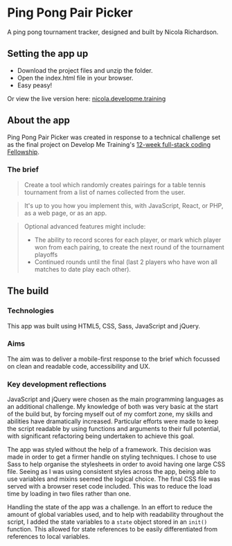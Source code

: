 # Ping Pong Pair Picker
A ping pong tournament tracker, designed and built by Nicola Richardson.

## Setting the app up
* Download the project files and unzip the folder.
* Open the index.html file in your browser.
* Easy peasy! 

Or view the live version here: [nicola.developme.training](nicola.developme.training)

## About the app
Ping Pong Pair Picker was created in response to a technical challenge set as the final project on Develop Me Training's [12-week full-stack coding Fellowship](https://developme.training/fellowship/). 

### The brief
>Create a tool which randomly creates pairings for a table tennis tournament from a list of names collected from the user.

>It's up to you how you implement this, with JavaScript, React, or PHP, as a web page, or as an app.

>Optional advanced features might include:
>* The ability to record scores for each player, or mark which player won from each pairing, to create the next round of the tournament playoffs
>* Continued rounds until the final (last 2 players who have won all matches to date play each other).

## The build
### Technologies
This app was built using HTML5, CSS, Sass, JavaScript and jQuery.

### Aims
The aim was to deliver a mobile-first response to the brief which focussed on clean and readable code, accessibility and UX.

### Key development reflections
JavaScript and jQuery were chosen as the main programming languages as an additional challenge. My knowledge of both was very basic at the start of the build but, by forcing myself out of my comfort zone, my skills and abilities have dramatically increased. Particular efforts were made to keep the script readable by using functions and arguments to their full potential, with significant refactoring being undertaken to achieve this goal.

The app was styled without the help of a framework. This decision was made in order to get a firmer handle on styling techniques. I chose to use Sass to help organise the stylesheets in order to avoid having one large CSS file. Seeing as I was using consistent styles across the app, being able to use variables and mixins seemed the logical choice. The final CSS file was served with a browser reset code included. This was to reduce the load time by loading in two files rather than one.

Handling the state of the app was a challenge. In an effort to reduce the amount of global variables used, and to help with readability throughout the script, I added the state variables to a `state` object stored in an `init()` function. This allowed for state references to be easily differentiated from references to local variables.